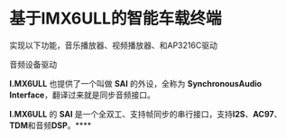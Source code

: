 # 基于IMX6ULL的智能车载终端

实现以下功能，音乐播放器、视频播放器、和AP3216C驱动

音频设备驱动

**I.MX6ULL** 也提供了一个叫做 **SAI** 的外设，全称为 **SynchronousAudio Interface**，翻译过来就是同步音频接口。

**I.MX6ULL** 的 **SAI** 是一个全双工、支持帧同步的串行接口，支持**I2S**、**AC97**、**TDM**和音频**DSP**。****





